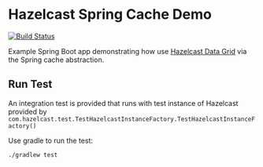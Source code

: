 # Hazelcast Spring Cache Demo

[![Build Status](https://travis-ci.org/LewisWatson/hazelcast-spring-cache-demo.svg?branch=develop)](https://travis-ci.org/LewisWatson/hazelcast-spring-cache-demo)

Example Spring Boot app demonstrating how use [Hazelcast Data Grid] via the Spring cache abstraction.

## Run Test

An integration test is provided that runs with test instance of Hazelcast provided by `com.hazelcast.test.TestHazelcastInstanceFactory.TestHazelcastInstanceFactory()`

Use gradle to run the test:

```bash
./gradlew test
```

[Hazelcast Data Grid]: https://hazelcast.org/
